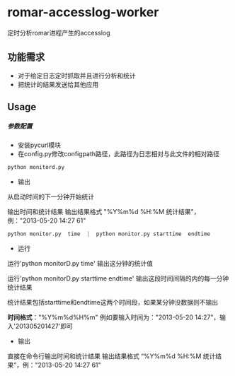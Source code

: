 romar-accesslog-worker
======================

定时分析romar进程产生的accesslog
## 功能需求
* 对于给定日志定时抓取并且进行分析和统计
* 把统计的结果发送给其他应用

## Usage

##### 参数配置

* 安装pycurl模块
* 在config.py修改configpath路径，此路径为日志相对与此文件的相对路径

```python
python monitord.py
```

* 输出

从启动时间的下一分钟开始统计

输出时间和统计结果 输出结果格式 "%Y%m%d %H:%M 统计结果"，例："2013-05-20 14:27 61"  

```python
python monitor.py  time  |  python monitor.py starttime  endtime
```

* 运行

运行'python monitorD.py time' 输出这分钟的统计值 

运行'python monitorD.py starttime endtime' 输出这段时间间隔的内的每一分钟统计结果

统计结果包括starttime和endtime这两个时间段，如果某分钟没数据则不输出

**时间格式**："%Y%m%d%H%m"  例如要输入时间为："2013-05-20 14:27"，输入'201305201427'即可 

* 输出

直接在命令行输出时间和统计结果 输出结果格式 “%Y%m%d %H:%M 统计结果”，例："2013-05-20 14:27  61" 